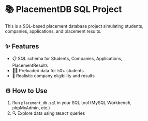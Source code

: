 # 📚 PlacementDB SQL Project

This is a SQL-based placement database project simulating students, companies, applications, and placement results.

## ✨ Features

- 📋 SQL schema for Students, Companies, Applications, PlacementResults  
- 👨‍🎓 Preloaded data for 50+ students  
- 🏢 Realistic company eligibility and results  

## ⚙️ How to Use

1. Run `placement_db.sql` in your SQL tool (MySQL Workbench, phpMyAdmin, etc.)
2. 🔍 Explore data using `SELECT` queries


